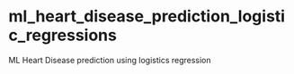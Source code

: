 # ml_heart_disease_prediction_logistic_regressions
ML Heart Disease prediction using logistics regression
